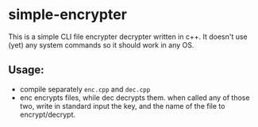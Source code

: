 # simple-encrypter
This is a simple CLI file encrypter decrypter written in c++.
It doesn't use (yet) any system commands so it should work in 
any OS.
## Usage:
- compile separately `enc.cpp` and `dec.cpp`
- enc encrypts files, while dec decrypts them.
  when called any of those two, write in standard input the key, and
  the name of the file to encrypt/decrypt.
